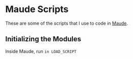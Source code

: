 # Maude Scripts

These are some of the scripts that I use to code in [Maude](http://maude.cs.illinois.edu/w/index.php/The_Maude_System). 

## Initializing the Modules

Inside Maude, run `in LOAD_SCRIPT`
